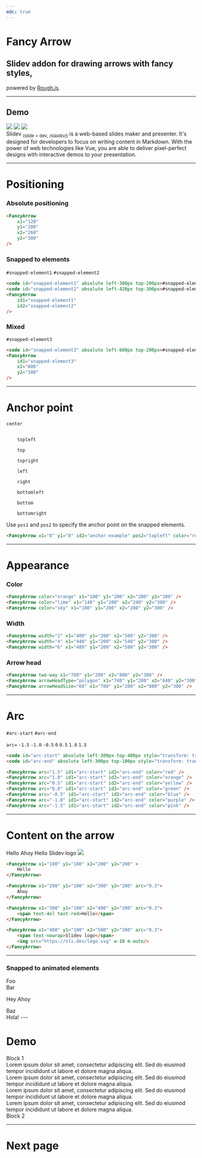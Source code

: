 ```yaml
---
mdc: true
---
```


# Fancy Arrow

## Slidev addon for drawing arrows with <span v-mark.orange="0" id="fancy-styles">fancy styles</span>,

<span forward:delay-500 id="rough-js">powered by [Rough.js](https://roughjs.com).</span>

<FancyArrow id1="rough-js" pos1="bottomright" id2="fancy-styles" pos2="bottom" color="orange" width="3" arc="-0.3" seed="1" roughness="2" />

---

## Demo

<img v-click="1" src="https://sli.dev/logo.svg" w-10 id="slidev-logo" absolute top-25 left-25 v-motion :initial="{x: -80, y: -80}" :enter="{x: 0, y: 0}" />
<img v-click="1" src="https://upload.wikimedia.org/wikipedia/commons/thumb/4/41/1280px_Markdown_with_White_Background.png/640px-1280px_Markdown_with_White_Background.png" w-15 id="markdown-mark" absolute top-30 right-30 v-motion :initial="{x: +80, y: -80}" :enter="{x: 0, y: 0}"/>
<img v-click="1" src="https://upload.wikimedia.org/wikipedia/commons/thumb/9/95/Vue.js_Logo_2.svg/512px-Vue.js_Logo_2.svg.png" w-10 id="vue-mark" absolute bottom-20 right-100 v-motion :initial="{x: +30, y: +80}" :enter="{x: 0, y: 0}"/>

<FancyArrow v-click="1" id1="slidev-logo" pos1="bottom" id2="slidev-text" pos2="bottomleft" color="teal" width="4" roughness="3" arc="-0.3" seed="1" />
<FancyArrow v-click="1" id1="markdown-mark" pos1="bottom" id2="markdown-text" pos2="bottomright" color="gray" width="4" roughness="2" arc="0.3" seed="1" />
<FancyArrow v-click="1" id1="vue-mark" pos1="left" id2="vue-text" pos2="bottom" color="green" width="4" roughness="2" arc="0.3" seed="1" />

<div w="2/3" m-auto mt-40>
    <span id="slidev-text" v-mark.teal="1">Slidev</span> <sub top--1>(slide + dev, /slaɪdɪv/)</sub> is a web-based slides maker and presenter. It's designed for developers to focus on writing content in <span id="markdown-text" v-mark.gray="1">Markdown</span>. With the power of web technologies like <span id="vue-text" v-mark.green="1">Vue</span>, you are able to deliver pixel-perfect designs with interactive demos to your presentation.
</div>

---

# Positioning

<div grid="~ cols-3 gap-4" mt-6 h-100>

<div bg-gray:10 p-4 border="~ gray/50 rounded-lg" flex="~ col">

### Absolute positioning

<FancyArrow
    x1="120"
    y1="200"
    x2="260"
    y2="300"
/>

<div grow-1><!-- Placeholder--></div>

```html
<FancyArrow
    x1="120"
    y1="200"
    x2="260"
    y2="300"
/>
```

</div>

<div bg-gray:10 p-4 border="~ gray/50 rounded-lg" flex="~ col">

### Snapped to elements

<code id="snapped-element1" absolute left-380px top-200px>#snapped-element1</code>
<code id="snapped-element2" absolute left-420px top-300px>#snapped-element2</code>
<FancyArrow
    id1="snapped-element1"
    id2="snapped-element2"
/>

<div grow-1><!-- Placeholder--></div>

```html
<code id="snapped-element1" absolute left-380px top-200px>#snapped-element1</code>
<code id="snapped-element2" absolute left-420px top-300px>#snapped-element2</code>
<FancyArrow
    id1="snapped-element1"
    id2="snapped-element2"
/>
```

</div>

<div bg-gray:10 p-4 border="~ gray/50 rounded-lg" flex="~ col">

### Mixed

<code id="snapped-element3" absolute left-680px top-200px>#snapped-element3</code>
<FancyArrow
    id1="snapped-element3"
    x2="800"
    y2="300"
/>

<div grow-1><!-- Placeholder--></div>

```html
<code id="snapped-element3" absolute left-680px top-200px>#snapped-element3</code>
<FancyArrow
    id1="snapped-element3"
    x2="800"
    y2="300"
/>
```

</div>

</div>

---

# Anchor point

<div absolute left="50%" top="50%" translate-x="-50%" translate-y="-50%" w-100 h-30 border="~ gray/50 rounded-lg" id="anchor-example">

<code bg-gray:10 p-1 min-w-25 text-center rounded-md absolute left="50%" top="50%" translate-x="-50%" translate-y="-50%">center</code>

<code bg-gray:10 p-1 min-w-25 text-center rounded-md absolute left="0" top="0">
    topleft
</code>

<code bg-gray:10 p-1 min-w-25 text-center rounded-md absolute left="50%" top="0" translate-x="-50%">
    top
</code>

<code bg-gray:10 p-1 min-w-25 text-center rounded-md absolute right="0" top="0">
    topright
</code>

<code bg-gray:10 p-1 min-w-25 text-center rounded-md absolute left="0" top="50%" translate-y="-50%">
    left
</code>

<code bg-gray:10 p-1 min-w-25 text-center rounded-md absolute right="0" top="50%" translate-y="-50%">
    right
</code>

<code bg-gray:10 p-1 min-w-25 text-center rounded-md absolute left="0" bottom="0">
    bottomleft
</code>

<code bg-gray:10 p-1 min-w-25 text-center rounded-md absolute left="50%" bottom="0" translate-x="-50%">
    bottom
</code>

<code bg-gray:10 p-1 min-w-25 text-center rounded-md absolute right="0" bottom="0">
    bottomright
</code>

</div>

<FancyArrow x1="0" y1="0" id2="anchor-example" pos2="topleft" color="red" width="4" roughness="3" arc="-0.4" seed="1" />

Use `pos1` and `pos2` to specify the anchor point on the snapped elements.

```html
<FancyArrow x1="0" y1="0" id2="anchor-example" pos2="topleft" color="red" width="4" roughness="3" arc="-0.4" seed="1" />
```

---

# Appearance

<div grid="~ cols-3 gap-4" mt-6 h-80>

<div bg-gray:10 p-4 border="~ gray/50 rounded-lg" flex="~ col">

### Color

<FancyArrow color="orange" x1="100" y1="200" x2="200" y2="300" />
<FancyArrow color="lime" x1="140" y1="200" x2="240" y2="300" />
<FancyArrow color="sky" x1="180" y1="200" x2="280" y2="300" />

<div grow-1><!-- Placeholder--></div>

```html
<FancyArrow color="orange" x1="100" y1="200" x2="200" y2="300" />
<FancyArrow color="lime" x1="140" y1="200" x2="240" y2="300" />
<FancyArrow color="sky" x1="180" y1="200" x2="280" y2="300" />
```

</div>

<div bg-gray:10 p-4 border="~ gray/50 rounded-lg" flex="~ col">

### Width

<FancyArrow width="2" x1="400" y1="200" x2="500" y2="300" />
<FancyArrow width="4" x1="440" y1="200" x2="540" y2="300" />
<FancyArrow width="6" x1="480" y1="200" x2="580" y2="300" />

<div grow-1><!-- Placeholder--></div>

```html
<FancyArrow width="2" x1="400" y1="200" x2="500" y2="300" />
<FancyArrow width="4" x1="440" y1="200" x2="540" y2="300" />
<FancyArrow width="6" x1="480" y1="200" x2="580" y2="300" />
```

</div>

<div bg-gray:10 p-4 border="~ gray/50 rounded-lg" flex="~ col">

### Arrow head

<FancyArrow two-way x1="700" y1="200" x2="800" y2="300" />
<FancyArrow arrowHeadType="polygon" x1="740" y1="200" x2="840" y2="300" />
<FancyArrow arrowHeadSize="60" x1="780" y1="200" x2="880" y2="300" />

<div grow-1><!-- Placeholder--></div>

```html
<FancyArrow two-way x1="700" y1="200" x2="800" y2="300" />
<FancyArrow arrowHeadType="polygon" x1="740" y1="200" x2="840" y2="300" />
<FancyArrow arrowHeadSize="60" x1="780" y1="200" x2="880" y2="300" />
```

</div>

</div>

---

# Arc

<code id="arc-start" absolute left-300px top-100px style="transform: translate(-50%, -50%);">#arc-start</code>
<code id="arc-end" absolute left-300px top-400px style="transform: translate(-50%, -50%);">#arc-end</code>

<FancyArrow arc="1.5" id1="arc-start" pos1="bottom" id2="arc-end" pos2="top" color="red" />
<FancyArrow arc="1.0" id1="arc-start" pos1="bottom" id2="arc-end" pos2="top" color="orange" />
<FancyArrow arc="0.5" id1="arc-start" pos1="bottom" id2="arc-end" pos2="top" color="yellow" />
<FancyArrow arc="0.0" id1="arc-start" pos1="bottom" id2="arc-end" pos2="top" color="green" />
<FancyArrow arc="-0.5" id1="arc-start" pos1="bottom" id2="arc-end" pos2="top" color="blue" />
<FancyArrow arc="-1.0" id1="arc-start" pos1="bottom" id2="arc-end" pos2="top" color="purple" />
<FancyArrow arc="-1.5" id1="arc-start" pos1="bottom" id2="arc-end" pos2="top" color="pink" />

<Arrow x1="50" y1="450" x2="550" y2="450" />

<code absolute left-0px top-460px>arc=</code>
<code absolute left-75px top-460px style="transform: translateX(-50%);">-1.5</code>
<code absolute left-150px top-460px style="transform: translateX(-50%);">-1.0</code>
<code absolute left-225px top-460px style="transform: translateX(-50%);">-0.5</code>
<code absolute left-300px top-460px style="transform: translateX(-50%);">0</code>
<code absolute left-375px top-460px style="transform: translateX(-50%);">0.5</code>
<code absolute left-450px top-460px style="transform: translateX(-50%);">1.0</code>
<code absolute left-525px top-460px style="transform: translateX(-50%);">1.5</code>

<div absolute right-0 top-30 w-100>

```html
<code id="arc-start" absolute left-300px top-400px style="transform: translate(-50%, -50%);">#arc-start</code>
<code id="arc-end" absolute left-300px top-100px style="transform: translate(-50%, -50%);">#arc-end</code>

<FancyArrow arc="1.5" id1="arc-start" id2="arc-end" color="red" />
<FancyArrow arc="1.0" id1="arc-start" id2="arc-end" color="orange" />
<FancyArrow arc="0.5" id1="arc-start" id2="arc-end" color="yellow" />
<FancyArrow arc="0.0" id1="arc-start" id2="arc-end" color="green" />
<FancyArrow arc="-0.5" id1="arc-start" id2="arc-end" color="blue" />
<FancyArrow arc="-1.0" id1="arc-start" id2="arc-end" color="purple" />
<FancyArrow arc="-1.5" id1="arc-start" id2="arc-end" color="pink" />
```

</div>

---

# Content on the arrow

<FancyArrow x1="100" y1="100" x2="200" y2="200" >
    Hello
</FancyArrow>

<FancyArrow x1="200" y1="100" x2="300" y2="200" arc="0.3">
    Ahoy
</FancyArrow>

<FancyArrow x1="300" y1="100" x2="400" y2="200" arc="0.3">
    <span text-4xl text-red>Hello</span>
</FancyArrow>

<FancyArrow x1="400" y1="100" x2="500" y2="200" arc="0.3">
    <span text-nowrap>Slidev logo</span>
    <img src="https://sli.dev/logo.svg" w-10 m-auto/>
</FancyArrow>

<div mt-40>

```html
<FancyArrow x1="100" y1="100" x2="200" y2="200" >
    Hello
</FancyArrow>

<FancyArrow x1="200" y1="100" x2="300" y2="200" arc="0.3">
    Ahoy
</FancyArrow>

<FancyArrow x1="300" y1="100" x2="400" y2="200" arc="0.3">
    <span text-4xl text-red>Hello</span>
</FancyArrow>

<FancyArrow x1="400" y1="100" x2="500" y2="200" arc="0.3">
    <span text-nowrap>Slidev logo</span>
    <img src="https://sli.dev/logo.svg" w-10 m-auto/>
</FancyArrow>
```

</div>

---

### Snapped to animated elements

<div v-click p-8>
    <span id="foo">Foo</span>
</div>

<div :class="$clicks === 0 ? 'translate-y--16' : ''" p-8>
    <span id="bar">Bar</span>
</div>

<FancyArrow v-click="1" forward:delay-100 id1="foo" pos1="bottomright" id2="bar" pos2="topright" color="red" width="2" arc="0.3" seed="1" roughness="2" >Hey</FancyArrow>
<FancyArrow v-click="1" forward:delay-100 id2="foo" pos2="bottomleft" id1="bar" pos1="topleft" color="red" width="2" arc="0.3" seed="1" roughness="2" >
    <span text-red>Ahoy</span>
</FancyArrow>

<div v-click p-8 :class="$clicks === 0 ? 'translate-y--32' : $clicks === 1 ? 'translate-y--16' : ''">
    <span id="baz">Baz</span>
</div>

<FancyArrow v-click="2" forward:delay-100 id1="bar" pos1="bottomright" id2="baz" pos2="topright" color="green" width="2" arc="0.3" seed="1" roughness="2" >
    <span text-green v-mark.green="2">Hola!</span>
</FancyArrow>
---

# Demo

<div id="block1">Block 1</div>

<div v-click>
    Lorem ipsum dolor sit amet, consectetur adipiscing elit. Sed do eiusmod tempor incididunt ut labore et dolore magna aliqua.
    <br />
    Lorem ipsum dolor sit amet, consectetur adipiscing elit. Sed do eiusmod tempor incididunt ut labore et dolore magna aliqua.
    <br />
    Lorem ipsum dolor sit amet, consectetur adipiscing elit. Sed do eiusmod tempor incididunt ut labore et dolore magna aliqua.
    <br />
    Lorem ipsum dolor sit amet, consectetur adipiscing elit. Sed do eiusmod tempor incididunt ut labore et dolore magna aliqua.
    <br />
</div>

<div id="block2" :class="$clicks === 0 ? 'translate-y--32' : ''">Block 2</div>

<FancyArrow x1="10" y1="20" x2="100" y2="200" color="green" width="3"  />

<FancyArrow id1="block1" pos1="bottomleft" id2="block2" pos2="topleft" color="red" width="3" />

<FancyArrow id1="block1" pos1="bottom" id2="block2" pos2="top" color="red" width="3" twoWay />

<FancyArrow id1="block1" pos1="bottomright" id2="block2" pos2="topright" color="red" width="3" twoWay arc="0.5" arrowHeadType="polygon" arrowHeadSize="30" />

---

# Next page
